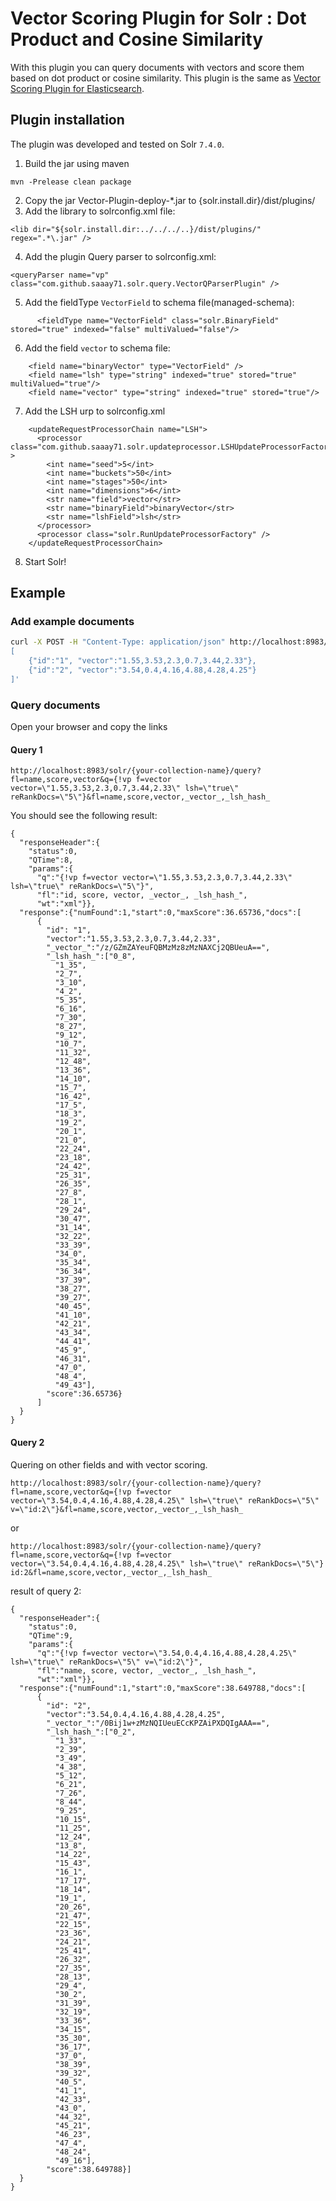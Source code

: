 # Vector Scoring Plugin for Solr : Dot Product and Cosine Similarity

With this plugin you can query documents with vectors and score them based on dot product or cosine similarity.
This plugin is the same as [Vector Scoring Plugin for Elasticsearch](https://github.com/MLnick/elasticsearch-vector-scoring).

## Plugin installation

The plugin was developed and tested on Solr `7.4.0`.

1. Build the jar using maven
```
mvn -Prelease clean package
```
2. Copy the jar Vector-Plugin-deploy-*.jar to {solr.install.dir}/dist/plugins/
3. Add the library to solrconfig.xml file:
```
<lib dir="${solr.install.dir:../../../..}/dist/plugins/" regex=".*\.jar" />
```
4. Add the plugin Query parser to solrconfig.xml:
```
<queryParser name="vp" class="com.github.saaay71.solr.query.VectorQParserPlugin" />
```
5. Add the fieldType `VectorField` to schema file(managed-schema):
```
      <fieldType name="VectorField" class="solr.BinaryField" stored="true" indexed="false" multiValued="false"/>
```
6. Add the field `vector` to schema file:
```
    <field name="binaryVector" type="VectorField" />
    <field name="lsh" type="string" indexed="true" stored="true" multiValued="true"/>
    <field name="vector" type="string" indexed="true" stored="true"/>
```

7. Add the LSH urp to solrconfig.xml
```
    <updateRequestProcessorChain name="LSH">
      <processor class="com.github.saaay71.solr.updateprocessor.LSHUpdateProcessorFactory" >
        <int name="seed">5</int>
        <int name="buckets">50</int>
        <int name="stages">50</int>
        <int name="dimensions">6</int>
        <str name="field">vector</str>
        <str name="binaryField">binaryVector</str>
        <str name="lshField">lsh</str>
      </processor>
      <processor class="solr.RunUpdateProcessorFactory" />
    </updateRequestProcessorChain>
```

8. Start Solr!

## Example

### Add example documents

```sh
curl -X POST -H "Content-Type: application/json" http://localhost:8983/solr/{your-collection-name}/update?update.chain=LSH&commit=true  --data-binary '
[
    {"id":"1", "vector":"1.55,3.53,2.3,0.7,3.44,2.33"},
    {"id":"2", "vector":"3.54,0.4,4.16,4.88,4.28,4.25"}
]'
```

### Query documents
Open your browser and copy the links
#### Query 1
```
http://localhost:8983/solr/{your-collection-name}/query?fl=name,score,vector&q={!vp f=vector vector=\"1.55,3.53,2.3,0.7,3.44,2.33\" lsh=\"true\" reRankDocs=\"5\"}&fl=name,score,vector,_vector_,_lsh_hash_
```

You should see the following result:
```
{
  "responseHeader":{
    "status":0,
    "QTime":8,
    "params":{
      "q":"{!vp f=vector vector=\"1.55,3.53,2.3,0.7,3.44,2.33\" lsh=\"true\" reRankDocs=\"5\"}",
      "fl":"id, score, vector, _vector_, _lsh_hash_",
      "wt":"xml"}},
  "response":{"numFound":1,"start":0,"maxScore":36.65736,"docs":[
      {
        "id": "1",
        "vector":"1.55,3.53,2.3,0.7,3.44,2.33",
        "_vector_":"/z/GZmZAYeuFQBMzMz8zMzNAXCj2QBUeuA==",
        "_lsh_hash_":["0_8",
          "1_35",
          "2_7",
          "3_10",
          "4_2",
          "5_35",
          "6_16",
          "7_30",
          "8_27",
          "9_12",
          "10_7",
          "11_32",
          "12_48",
          "13_36",
          "14_10",
          "15_7",
          "16_42",
          "17_5",
          "18_3",
          "19_2",
          "20_1",
          "21_0",
          "22_24",
          "23_18",
          "24_42",
          "25_31",
          "26_35",
          "27_8",
          "28_1",
          "29_24",
          "30_47",
          "31_14",
          "32_22",
          "33_39",
          "34_0",
          "35_34",
          "36_34",
          "37_39",
          "38_27",
          "39_27",
          "40_45",
          "41_10",
          "42_21",
          "43_34",
          "44_41",
          "45_9",
          "46_31",
          "47_0",
          "48_4",
          "49_43"],
        "score":36.65736}
      ]
  }
}
```

#### Query 2
Quering on other fields and with vector scoring.
```
http://localhost:8983/solr/{your-collection-name}/query?fl=name,score,vector&q={!vp f=vector vector=\"3.54,0.4,4.16,4.88,4.28,4.25\" lsh=\"true\" reRankDocs=\"5\" v=\"id:2\"}&fl=name,score,vector,_vector_,_lsh_hash_
```
or
```
http://localhost:8983/solr/{your-collection-name}/query?fl=name,score,vector&q={!vp f=vector vector=\"3.54,0.4,4.16,4.88,4.28,4.25\" lsh=\"true\" reRankDocs=\"5\"} id:2&fl=name,score,vector,_vector_,_lsh_hash_
```

result of query 2:
```
{
  "responseHeader":{
    "status":0,
    "QTime":9,
    "params":{
      "q":"{!vp f=vector vector=\"3.54,0.4,4.16,4.88,4.28,4.25\" lsh=\"true\" reRankDocs=\"5\" v=\"id:2\"}",
      "fl":"name, score, vector, _vector_, _lsh_hash_",
      "wt":"xml"}},
  "response":{"numFound":1,"start":0,"maxScore":38.649788,"docs":[
      {
        "id": "2",
        "vector":"3.54,0.4,4.16,4.88,4.28,4.25",
        "_vector_":"/0Bij1w+zMzNQIUeuECcKPZAiPXDQIgAAA==",
        "_lsh_hash_":["0_2",
          "1_33",
          "2_39",
          "3_49",
          "4_38",
          "5_12",
          "6_21",
          "7_26",
          "8_44",
          "9_25",
          "10_15",
          "11_25",
          "12_24",
          "13_8",
          "14_22",
          "15_43",
          "16_1",
          "17_17",
          "18_14",
          "19_1",
          "20_26",
          "21_47",
          "22_15",
          "23_36",
          "24_21",
          "25_41",
          "26_32",
          "27_35",
          "28_13",
          "29_4",
          "30_2",
          "31_39",
          "32_19",
          "33_36",
          "34_15",
          "35_30",
          "36_17",
          "37_0",
          "38_39",
          "39_32",
          "40_5",
          "41_1",
          "42_33",
          "43_0",
          "44_32",
          "45_21",
          "46_23",
          "47_4",
          "48_24",
          "49_16"],
        "score":38.649788}]
  }
}
```
